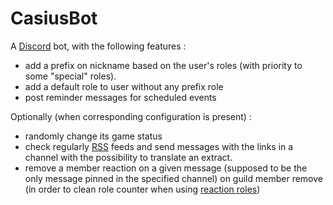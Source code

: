 # CasiusBot

A [Discord](https://discord.com/) bot, with the following features :
- add a prefix on nickname based on the user's roles (with priority to some "special" roles).
- add a default role to user without any prefix role
- post reminder messages for scheduled events

Optionally (when corresponding configuration is present) :
- randomly change its game status
- check regularly [RSS](https://www.rssboard.org/rss-specification) feeds and send messages with the links in a channel with the possibility to translate an extract.
- remove a member reaction on a given message (supposed to be the only message pinned in the specified channel) on guild member remove (in order to clean role counter when using [reaction roles](https://docs.carl.gg/#/roles?id=reaction-roles))
